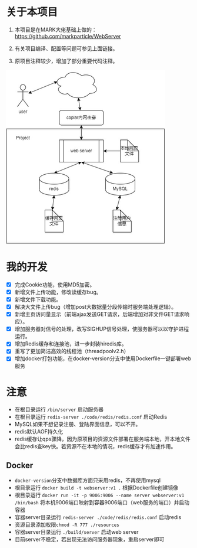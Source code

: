 # 关于本项目

1. 本项目是在MARK大佬基础上做的：https://github.com/markparticle/WebServer

2. 有关项目编译、配置等问题可参见上面链接。
3. 原项目注释较少，增加了部分重要代码注释。

![structure](./readme.assets/structure.jpg)

# 我的开发
  - [x] 完成Cookie功能，使用MD5加密。
  - [x] 新增文件上传功能，修改读缓存bug。
  - [x] 新增文件下载功能。
  - [x] 解决大文件上传bug（增加post大数据量分段传输时服务端处理逻辑）。
  - [x] 新增主页访问量显示（前端ajax发送GET请求，后端增加对非文件GET请求响应）。
  - [x] 增加服务器对信号的处理，改写SIGHUP信号处理，使服务器可以以守护进程运行。
  - [x] 增加Redis缓存和连接池，进一步封装hiredis库。
  - [x] 重写了更加简洁高效的线程池（threadpoolv2.h）
  - [x] 增加docker打包功能，在docker-version分支中使用Dockerfile一键部署web服务

# 注意
- 在根目录运行 `/bin/server` 启动服务器
- 在根目录运行 `redis-server ./code/redis/redis.conf` 启动Redis
- MySQL如果不想记录注册、登陆界面信息，可以不开。
- redis默认AOF持久化
- redis缓存让qps骤降，因为原项目的资源文件部署在服务端本地，开本地文件会比redis查key快。若资源不在本地的情况，redis缓存才有加速作用。
## Docker
- `docker-version`分支中数据库方面只采用redis，不再使用mysql
- 根目录运行 `docker build -t webserver:v1 .` 根据Dockerfile创建镜像
- 根目录运行 `docker run -it -p 9006:9006 --name server webserver:v1 /bin/bash` 将本机9006端口映射到容器9006端口（web服务的端口）并启动容器
- 容器server目录运行 `redis-server ./code/redis/redis.conf` 启动redis
- 资源目录添加权限`chmod -R 777 ./resources`
- 容器server目录运行 `./build/server` 启动web server
- 目前server不稳定，若出现无法访问服务器现象，重启server即可

​		
